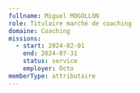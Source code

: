```yaml
---
fullname: Miguel MOGOLLON
role: Titulaire marché de coaching
domaine: Coaching
missions:
  - start: 2024-02-01
    end: 2024-07-31
    status: service
    employer: Octo
memberType: attributaire
---
```

